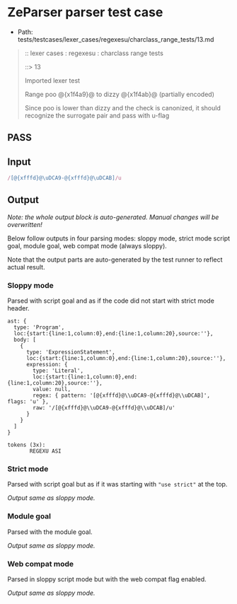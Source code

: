 # ZeParser parser test case

- Path: tests/testcases/lexer_cases/regexesu/charclass_range_tests/13.md

> :: lexer cases : regexesu : charclass range tests
>
> ::> 13
>
> Imported lexer test
>
> Range poo @{x1f4a9}@ to dizzy @{x1f4ab}@ (partially encoded)
>
> Since poo is lower than dizzy and the check is canonized, it should recognize the surrogate pair and pass with u-flag

## PASS

## Input

`````js
/[@{xfffd}@\uDCA9-@{xfffd}@\uDCAB]/u
`````

## Output

_Note: the whole output block is auto-generated. Manual changes will be overwritten!_

Below follow outputs in four parsing modes: sloppy mode, strict mode script goal, module goal, web compat mode (always sloppy).

Note that the output parts are auto-generated by the test runner to reflect actual result.

### Sloppy mode

Parsed with script goal and as if the code did not start with strict mode header.

`````
ast: {
  type: 'Program',
  loc:{start:{line:1,column:0},end:{line:1,column:20},source:''},
  body: [
    {
      type: 'ExpressionStatement',
      loc:{start:{line:1,column:0},end:{line:1,column:20},source:''},
      expression: {
        type: 'Literal',
        loc:{start:{line:1,column:0},end:{line:1,column:20},source:''},
        value: null,
        regex: { pattern: '[@{xfffd}@\\uDCA9-@{xfffd}@\\uDCAB]', flags: 'u' },
        raw: '/[@{xfffd}@\\uDCA9-@{xfffd}@\\uDCAB]/u'
      }
    }
  ]
}

tokens (3x):
       REGEXU ASI
`````

### Strict mode

Parsed with script goal but as if it was starting with `"use strict"` at the top.

_Output same as sloppy mode._

### Module goal

Parsed with the module goal.

_Output same as sloppy mode._

### Web compat mode

Parsed in sloppy script mode but with the web compat flag enabled.

_Output same as sloppy mode._
